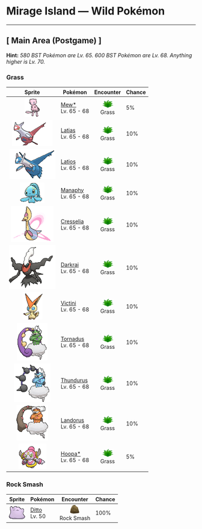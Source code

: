 # Mirage Island — Wild Pokémon

---

## [ Main Area (Postgame) ]

**Hint:** <i>580 BST Pokémon are Lv. 65. 600 BST Pokémon are Lv. 68. Anything higher is Lv. 70.</i>

### Grass

| Sprite | Pokémon | Encounter | Chance |
|:------:|---------|:---------:|--------|
| ![Mew*](../../assets/sprites/mew/front.gif "Mew*: Mew is said to possess the genetic composition of all Pokémon. It is capable of making itself invisible at will, so it entirely avoids notice even if it approaches people.") | [Mew*](../../pokemon/mew.md/)<br>Lv. 65 - 68 | ![Grass](../../assets/encounter_types/grass.png "Grass")<br>Grass | 5% |
| ![Latias](../../assets/sprites/latias/front.gif "Latias: Latias is highly intelligent and capable of understanding human speech. It is covered with a glass-like down. The Pokémon enfolds its body with its down and refracts light to alter its appearance.") | [Latias](../../pokemon/latias.md/)<br>Lv. 65 - 68 | ![Grass](../../assets/encounter_types/grass.png "Grass")<br>Grass | 10% |
| ![Latios](../../assets/sprites/latios/front.gif "Latios: Latios will only open its heart to a Trainer with a compassionate spirit. This Pokémon can fly faster than a jet plane by folding its forelegs to minimize air resistance.") | [Latios](../../pokemon/latios.md/)<br>Lv. 65 - 68 | ![Grass](../../assets/encounter_types/grass.png "Grass")<br>Grass | 10% |
| ![Manaphy](../../assets/sprites/manaphy/front.gif "Manaphy: It starts its life with a wondrous power that permits it to bond with any kind of Pokémon.") | [Manaphy](../../pokemon/manaphy.md/)<br>Lv. 65 - 68 | ![Grass](../../assets/encounter_types/grass.png "Grass")<br>Grass | 10% |
| ![Cresselia](../../assets/sprites/cresselia/front.gif "Cresselia: Those who sleep holding Cresselia’s feather are assured of joyful dreams. It is said to represent the crescent moon.") | [Cresselia](../../pokemon/cresselia.md/)<br>Lv. 65 - 68 | ![Grass](../../assets/encounter_types/grass.png "Grass")<br>Grass | 10% |
| ![Darkrai](../../assets/sprites/darkrai/front.gif "Darkrai: It can lull people to sleep and make them dream. It is active during nights of the new moon.") | [Darkrai](../../pokemon/darkrai.md/)<br>Lv. 65 - 68 | ![Grass](../../assets/encounter_types/grass.png "Grass")<br>Grass | 10% |
| ![Victini](../../assets/sprites/victini/front.gif "Victini: When it shares the infinite energy it creates, that being’s entire body will be overflowing with power.") | [Victini](../../pokemon/victini.md/)<br>Lv. 65 - 68 | ![Grass](../../assets/encounter_types/grass.png "Grass")<br>Grass | 10% |
| ![Tornadus](../../assets/sprites/tornadus-incarnate/front.gif "Tornadus: Tornadus expels massive energy from its tail, causing severe storms. Its power is great enough to blow houses away.") | [Tornadus](../../pokemon/tornadus-incarnate.md/)<br>Lv. 65 - 68 | ![Grass](../../assets/encounter_types/grass.png "Grass")<br>Grass | 10% |
| ![Thundurus](../../assets/sprites/thundurus-incarnate/front.gif "Thundurus: As it flies around, it shoots lightning all over the place and causes forest fires. It is therefore disliked.") | [Thundurus](../../pokemon/thundurus-incarnate.md/)<br>Lv. 65 - 68 | ![Grass](../../assets/encounter_types/grass.png "Grass")<br>Grass | 10% |
| ![Landorus](../../assets/sprites/landorus-incarnate/front.gif "Landorus: From the forces of lightning and wind, it creates energy to give nutrients to the soil and make the land abundant.") | [Landorus](../../pokemon/landorus-incarnate.md/)<br>Lv. 65 - 68 | ![Grass](../../assets/encounter_types/grass.png "Grass")<br>Grass | 10% |
| ![Hoopa*](../../assets/sprites/hoopa/front.gif "Hoopa*: It is said to be able to seize anything it desires with its six rings and six huge arms. With its power sealed, it is transformed into a much smaller form.") | [Hoopa*](../../pokemon/hoopa.md/)<br>Lv. 65 - 68 | ![Grass](../../assets/encounter_types/grass.png "Grass")<br>Grass | 5% |

### Rock Smash

| Sprite | Pokémon | Encounter | Chance |
|:------:|---------|:---------:|--------|
| ![Ditto](../../assets/sprites/ditto/front.gif "Ditto: Ditto rearranges its cell structure to transform itself into other shapes. However, if it tries to transform itself into something by relying on its memory, this Pokémon manages to get details wrong.") | [Ditto](../../pokemon/ditto.md/)<br>Lv. 50 | ![Rock Smash](../../assets/encounter_types/rock_smash.png "Rock Smash")<br>Rock Smash | 100% |

